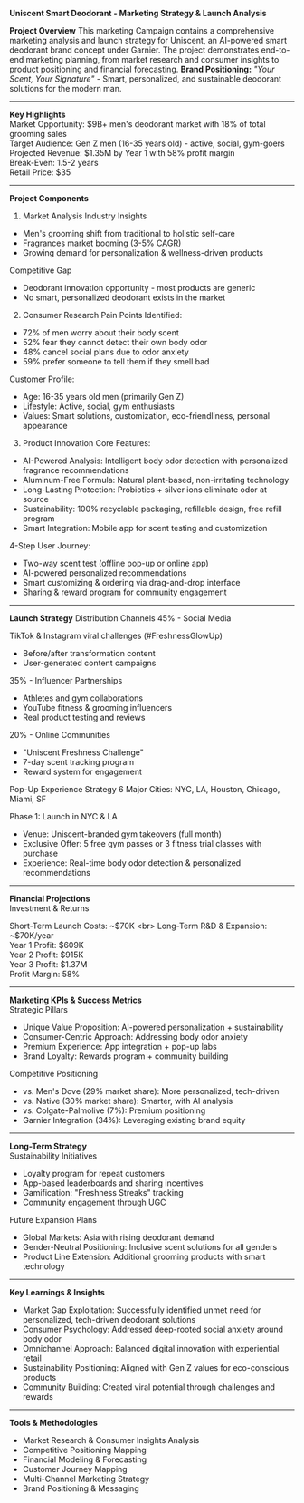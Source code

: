 **Uniscent Smart Deodorant - Marketing Strategy & Launch Analysis**

**Project Overview** <bn/>
This marketing Campaign contains a comprehensive marketing analysis and launch strategy for Uniscent, an AI-powered smart deodorant brand concept under Garnier. The project demonstrates end-to-end marketing planning, from market research and consumer insights to product positioning and financial forecasting. <bn/> 
**Brand Positioning:** _"Your Scent, Your Signature"_ - Smart, personalized, and sustainable deodorant solutions for the modern man.

----
**Key Highlights** <br>
Market Opportunity: $9B+ men's deodorant market with 18% of total grooming sales <br>
Target Audience: Gen Z men (16-35 years old) - active, social, gym-goers <br>
Projected Revenue: $1.35M by Year 1 with 58% profit margin <br>
Break-Even: 1.5-2 years <br>
Retail Price: $35 <br>

---

**Project Components**
1. Market Analysis <bn/>
Industry Insights <bn/>

- Men's grooming shift from traditional to holistic self-care
- Fragrances market booming (3-5% CAGR)
- Growing demand for personalization & wellness-driven products <bn/>


Competitive Gap

- Deodorant innovation opportunity - most products are generic
- No smart, personalized deodorant exists in the market



2. Consumer Research <bn/>
Pain Points Identified: <bn/>

- 72% of men worry about their body scent
- 52% fear they cannot detect their own body odor
- 48% cancel social plans due to odor anxiety
- 59% prefer someone to tell them if they smell bad

Customer Profile: <bn/>

- Age: 16-35 years old men (primarily Gen Z)
- Lifestyle: Active, social, gym enthusiasts
- Values: Smart solutions, customization, eco-friendliness, personal appearance 

3. Product Innovation <bn/>
Core Features:

 - AI-Powered Analysis: Intelligent body odor detection with personalized fragrance recommendations  
 - Aluminum-Free Formula: Natural plant-based, non-irritating technology  
 - Long-Lasting Protection: Probiotics + silver ions eliminate odor at source  
 - Sustainability: 100% recyclable packaging, refillable design, free refill program  
 - Smart Integration: Mobile app for scent testing and customization  

4-Step User Journey: <bn/>

- Two-way scent test (offline pop-up or online app)
- AI-powered personalized recommendations
- Smart customizing & ordering via drag-and-drop interface
- Sharing & reward program for community engagement

---

**Launch Strategy** <bn/>
Distribution Channels <bn/>
45% - Social Media <bn/>

TikTok & Instagram viral challenges (#FreshnessGlowUp) <bn/>
- Before/after transformation content 
- User-generated content campaigns 

35% - Influencer Partnerships <bn/>

- Athletes and gym collaborations 
- YouTube fitness & grooming influencers
- Real product testing and reviews

20% - Online Communities

- "Uniscent Freshness Challenge"
- 7-day scent tracking program
- Reward system for engagement

Pop-Up Experience Strategy <bn/>
6 Major Cities: NYC, LA, Houston, Chicago, Miami, SF <bn/>

Phase 1: Launch in NYC & LA
- Venue: Uniscent-branded gym takeovers (full month)
- Exclusive Offer: 5 free gym passes or 3 fitness trial classes with purchase
- Experience: Real-time body odor detection & personalized recommendations

---

**Financial Projections** <br>
Investment & Returns <br>

Short-Term Launch Costs: ~$70K <br>
Long-Term R&D & Expansion: ~$70K/year <br>
Year 1 Profit: $609K <br>
Year 2 Profit: $915K <br>
Year 3 Profit: $1.37M <br>
Profit Margin: 58% <br>

---

**Marketing KPIs & Success Metrics** <br>
Strategic Pillars <br>

- Unique Value Proposition: AI-powered personalization + sustainability
- Consumer-Centric Approach: Addressing body odor anxiety
- Premium Experience: App integration + pop-up labs
- Brand Loyalty: Rewards program + community building

Competitive Positioning

- vs. Men's Dove (29% market share): More personalized, tech-driven
- vs. Native (30% market share): Smarter, with AI analysis
- vs. Colgate-Palmolive (7%): Premium positioning
- Garnier Integration (34%): Leveraging existing brand equity

---
**Long-Term Strategy** <br>
Sustainability Initiatives

- Loyalty program for repeat customers
- App-based leaderboards and sharing incentives
- Gamification: "Freshness Streaks" tracking
- Community engagement through UGC

Future Expansion Plans

- Global Markets: Asia with rising deodorant demand
- Gender-Neutral Positioning: Inclusive scent solutions for all genders
- Product Line Extension: Additional grooming products with smart technology

---

**Key Learnings & Insights** <br>
- Market Gap Exploitation: Successfully identified unmet need for personalized, tech-driven deodorant solutions
- Consumer Psychology: Addressed deep-rooted social anxiety around body odor
- Omnichannel Approach: Balanced digital innovation with experiential retail
- Sustainability Positioning: Aligned with Gen Z values for eco-conscious products
- Community Building: Created viral potential through challenges and rewards
---

**Tools & Methodologies**

- Market Research & Consumer Insights Analysis 
- Competitive Positioning Mapping
- Financial Modeling & Forecasting
- Customer Journey Mapping
- Multi-Channel Marketing Strategy
- Brand Positioning & Messaging

 




